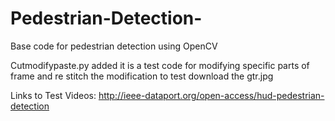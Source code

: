 # Pedestrian-Detection-
Base code for pedestrian detection using OpenCV             
  
Cutmodifypaste.py added 
it is a test code for modifying specific parts of frame and re stitch the modification 
to test download the gtr.jpg
   
Links to Test Videos:
http://ieee-dataport.org/open-access/hud-pedestrian-detection
